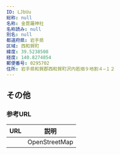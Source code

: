 ```yaml
---
ID: LJbUu
総称: null
名称: 金毘羅神社
名称読み: null
別名: null
都道府県: 岩手県
区域: 西和賀町
緯度: 39.5238508
経度: 140.8274854
郵便番号: 0295702
住所: 岩手県和賀郡西和賀町沢内若畑９地割４−１２
---
```


## その他

### 参考URL

| URL | 説明          |
| --- | ------------- |
|     | OpenStreetMap |
